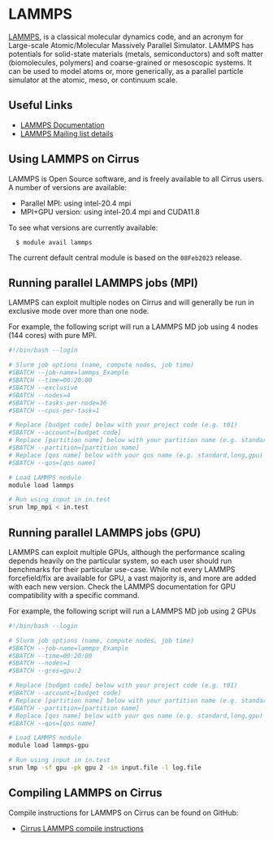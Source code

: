 # LAMMPS

[LAMMPS](http://lammps.sandia.gov/), is a classical molecular dynamics
code, and an acronym for Large-scale Atomic/Molecular Massively Parallel
Simulator. LAMMPS has potentials for solid-state materials (metals,
semiconductors) and soft matter (biomolecules, polymers) and
coarse-grained or mesoscopic systems. It can be used to model atoms or,
more generically, as a parallel particle simulator at the atomic, meso,
or continuum scale.

## Useful Links

- [LAMMPS Documentation](https://lammps.sandia.gov/doc/Manual.html)
- [LAMMPS Mailing list details](https://lammps.sandia.gov/mail.html)

## Using LAMMPS on Cirrus

LAMMPS is Open Source software, and is freely available to all Cirrus
users. A number of versions are available:

- Parallel MPI: using intel-20.4 mpi
- MPI+GPU version: using intel-20.4 mpi and CUDA11.8

To see what versions are currently available:
```
  $ module avail lammps
```
The current default central module is based on the ``08Feb2023`` release.

## Running parallel LAMMPS jobs (MPI)

LAMMPS can exploit multiple nodes on Cirrus and will generally be run in
exclusive mode over more than one node.

For example, the following script will run a LAMMPS MD job using 4 nodes
(144 cores) with pure MPI.

```bash
#!/bin/bash --login

# Slurm job options (name, compute nodes, job time)
#SBATCH --job-name=lammps_Example
#SBATCH --time=00:20:00
#SBATCH --exclusive
#SBATCH --nodes=4
#SBATCH --tasks-per-node=36
#SBATCH --cpus-per-task=1

# Replace [budget code] below with your project code (e.g. t01)
#SBATCH --account=[budget code]
# Replace [partition name] below with your partition name (e.g. standard,gpu)
#SBATCH --partition=[partition name]
# Replace [qos name] below with your qos name (e.g. standard,long,gpu)
#SBATCH --qos=[qos name]

# Load LAMMPS module
module load lammps

# Run using input in in.test
srun lmp_mpi < in.test
```

## Running parallel LAMMPS jobs (GPU)

LAMMPS can exploit multiple GPUs, although the performance scaling
depends heavily on the particular system, so each user should run
benchmarks for their particular use-case. While not every LAMMPS
forcefield/fix are available for GPU, a vast majority is, and more are
added with each new version. Check the LAMMPS documentation for GPU
compatibility with a specific command.

For example, the following script will run a LAMMPS MD job using 2 GPUs

```bash
#!/bin/bash --login

# Slurm job options (name, compute nodes, job time)
#SBATCH --job-name=lammps_Example
#SBATCH --time=00:20:00
#SBATCH --nodes=1
#SBATCH --gres=gpu:2

# Replace [budget code] below with your project code (e.g. t01)
#SBATCH --account=[budget code]
# Replace [partition name] below with your partition name (e.g. standard,gpu)
#SBATCH --partition=[partition name]
# Replace [qos name] below with your qos name (e.g. standard,long,gpu)
#SBATCH --qos=[qos name]

# Load LAMMPS module
module load lammps-gpu

# Run using input in in.test
srun lmp -sf gpu -pk gpu 2 -in input.file -l log.file
```

## Compiling LAMMPS on Cirrus

Compile instructions for LAMMPS on Cirrus can be found on GitHub:

- [Cirrus LAMMPS compile instructions](https://github.com/hpc-uk/build-instructions/tree/main/apps/LAMMPS)
